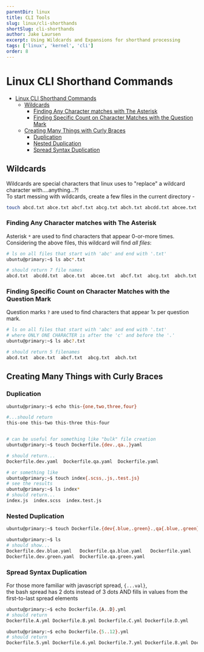 ```yaml
---
parentDir: linux
title: CLI Tools
slug: linux/cli-shorthands
shortSlug: cli-shorthands
author: Jake Laursen
excerpt: Using Wildcards and Expansions for shorthand processing
tags: ['linux', 'kernel', 'cli']
order: 8
---
```


# Linux CLI Shorthand Commands

- [Linux CLI Shorthand Commands](#linux-cli-shorthand-commands)
  - [Wildcards](#wildcards)
    - [Finding Any Character matches with The Asterisk](#finding-any-character-matches-with-the-asterisk)
    - [Finding Specific Count on Character Matches with the Question Mark](#finding-specific-count-on-character-matches-with-the-question-mark)
  - [Creating Many Things with Curly Braces](#creating-many-things-with-curly-braces)
    - [Duplication](#duplication)
    - [Nested Duplication](#nested-duplication)
    - [Spread Syntax Duplication](#spread-syntax-duplication)

## Wildcards

Wildcards are special characters that linux uses to "replace" a wildcard character with....anything...?!  
To start messing with wildcards, create a few files in the current directory -

```bash
touch abcd.txt abce.txt abcf.txt abcg.txt abch.txt abcdd.txt abcee.txt
```

### Finding Any Character matches with The Asterisk

Asterisk `*` are used to find characters that appear 0-or-more times.  
Considering the above files, this wildcard will find _all files_:

```bash
# ls on all files that start with 'abc' and end with '.txt'
ubuntu@primary:~$ ls abc*.txt

# should return 7 file names
abcd.txt  abcdd.txt  abce.txt  abcee.txt  abcf.txt  abcg.txt  abch.txt
```

### Finding Specific Count on Character Matches with the Question Mark

Question marks `?` are used to find characters that appear 1x per question mark.

```bash
# ls on all files that start with 'abc' and end with '.txt'
# where ONLY ONE CHARACTER is after the 'c' and before the '.'
ubuntu@primary:~$ ls abc?.txt

# should return 5 filenames
abcd.txt  abce.txt  abcf.txt  abcg.txt  abch.txt
```

## Creating Many Things with Curly Braces

### Duplication

```bash
ubuntu@primary:~$ echo this-{one,two,three,four}

#...should return
this-one this-two this-three this-four


# can be useful for something like "bulk" file creation
ubuntu@primary:~$ touch Dockerfile.{dev.,qa.,}yaml

# should return...
Dockerfile.dev.yaml  Dockerfile.qa.yaml  Dockerfile.yaml

# or something like
ubuntu@primary:~$ touch index{.scss,.js,.test.js}
# see the results
ubuntu@primary:~$ ls index*
# should return...
index.js  index.scss  index.test.js

```

### Nested Duplication

```bash
ubuntu@primary:~$ touch Dockerfile.{dev{.blue,.green}.,qa{.blue,.green}.,}yaml

ubuntu@primary:~$ ls
# should show...
Dockerfile.dev.blue.yaml   Dockerfile.qa.blue.yaml   Dockerfile.yaml
Dockerfile.dev.green.yaml  Dockerfile.qa.green.yaml
```

### Spread Syntax Duplication

For those more familiar with javascript spread, `{...val}`,  
the bash spread has 2 dots instead of 3 dots AND fills in values from the first-to-last spread elements

```bash
ubuntu@primary:~$ echo Dockerfile.{A..D}.yml
# should return
Dockerfile.A.yml Dockerfile.B.yml Dockerfile.C.yml Dockerfile.D.yml

ubuntu@primary:~$ echo Dockerfile.{5..12}.yml
# should return
Dockerfile.5.yml Dockerfile.6.yml Dockerfile.7.yml Dockerfile.8.yml Dockerfile.9.yml Dockerfile.10.yml Dockerfile.11.yml Dockerfile.12.yml
```
